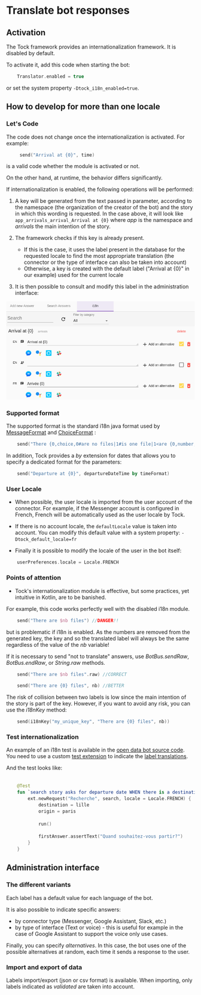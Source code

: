 # Translate bot responses

## Activation

The Tock framework provides an internationalization framework.
It is disabled by default.

To activate it, add this code when starting the bot:

```kotlin
    Translator.enabled = true
```

or set the system property ```-Dtock_i18n_enabled=true```.

## How to develop for more than one locale

### Let's Code

The code does not change once the internationalization is activated. For example: 

```kotlin
     send("Arrival at {0}", time)
```
is a valid code whether the module is activated or not.

On the other hand, at runtime, the behavior differs significantly.

If internationalization is enabled, the following operations will be performed:

1. A key will be generated from the text passed in parameter, according to the namespace (the organization of the creator of the bot)
 and the story in which this wording is requested. In the case above, it will look like ```app_arrivals_arrival_Arrival at {0}``` where *app* is the namespace and
*arrivals* the main intention of the story.

2. The framework checks if this key is already present.
    * If this is the case, it uses the label present in the database for the requested locale to find the most appropriate translation (the connector or the type of interface can also be taken into account)
    * Otherwise, a key is created with the default label ("Arrival at {0}" in our example) used for the current locale
  
3. It is then possible to consult and modify this label in the administration interface:

![Internationalization](img/i18n.png "Internationalization")

### Supported format

The supported format is the standard i18n java format used by [MessageFormat](https://docs.oracle.com/javase/10/docs/api/java/text/MessageFormat.html)
and [ChoiceFormat](https://docs.oracle.com/javase/10/docs/api/java/text/ChoiceFormat.html) :

```kotlin
    send("There {0,choice,0#are no files|1#is one file|1<are {0,number,integer} files}.", 2)  
```

In addition, Tock provides a *by* extension for dates that allows you to specify a dedicated format for the parameters:

```kotlin
    send("Departure at {0}", departureDateTime by timeFormat) 
``` 

### User Locale

* When possible, the user locale is imported from the user account of the connector. For example, if the Messenger account is configured in French, French will be automatically
used as the user locale by Tock.

* If there is no account locale, the ```defaultLocale``` value is taken into account.
You can modify this default value with a system property: ```-Dtock_default_locale=fr```
  
* Finally it is possible to modify the locale of the user in the bot itself:

```kotlin
    userPreferences.locale = Locale.FRENCH
```  

### Points of attention

* Tock's internationalization module is effective, but some practices, yet intuitive in Kotlin,
are to be banished.

For example, this code works perfectly well with the disabled i18n module.

```kotlin
    send("There are $nb files") //DANGER!! 
```

but is problematic if i18n is enabled. As the numbers are removed from the generated key, the key and so the translated label will always be
the same regardless of the value of the *nb* variable!
 

If it is necessary to send "not to translate" answers, use
*BotBus.sendRaw*, *BotBus.endRaw*, or *String.raw* methods. 

```kotlin
    send("There are $nb files".raw) //CORRECT 
```

```kotlin
    send("There are {0} files", nb) //BETTER 
```      

The risk of collision between two labels is low since the main intention of the story is part of the key.
However, if you want to avoid any risk, you can use the *i18nKey* method:    
    
```kotlin
    send(i18nKey("my_unique_key", "There are {0} files", nb)) 
```  

### Test internationalization

An example of an i18n test is available in the
[open data bot source code](https://github.com/voyages-sncf-technologies/tock-bot-open-data/tree/master/src/test/kotlin/fr/vsct/tock/bot/open/data/rule).
You need to use a custom [test extension](https://github.com/voyages-sncf-technologies/tock-bot-open-data/blob/master/src/test/kotlin/fr/vsct/tock/bot/open/data/rule/OpenDataJUnitExtension.kt)
to indicate the [label translations](https://github.com/voyages-sncf-technologies/tock-bot-open-data/blob/master/src/test/kotlin/fr/vsct/tock/bot/open/data/rule/TranslatorEngineMock.kt).

And the test looks like:
 
```kotlin

    @Test
    fun `search story asks for departure date WHEN there is a destination and an origin but no departure date in context`() {
        ext.newRequest("Recherche", search, locale = Locale.FRENCH) {
            destination = lille
            origin = paris

            run()

            firstAnswer.assertText("Quand souhaitez-vous partir?")
        }
    }
``` 

## Administration interface

### The different variants

Each label has a default value for each language of the bot.

It is also possible to indicate specific answers:

- by connector type (Messenger, Google Assistant, Slack, etc.)
- by type of interface (Text or voice) - this is useful for example in the case of Google Assistant to support
 the voice only use cases.
 
Finally, you can specify *alternatives*.
In this case, the bot uses one of the possible alternatives at random, each time it sends a response to the user.

### Import and export of data

Labels import/export (json or csv format) is available. When importing, only
labels indicated as *validated* are taken into account.
    